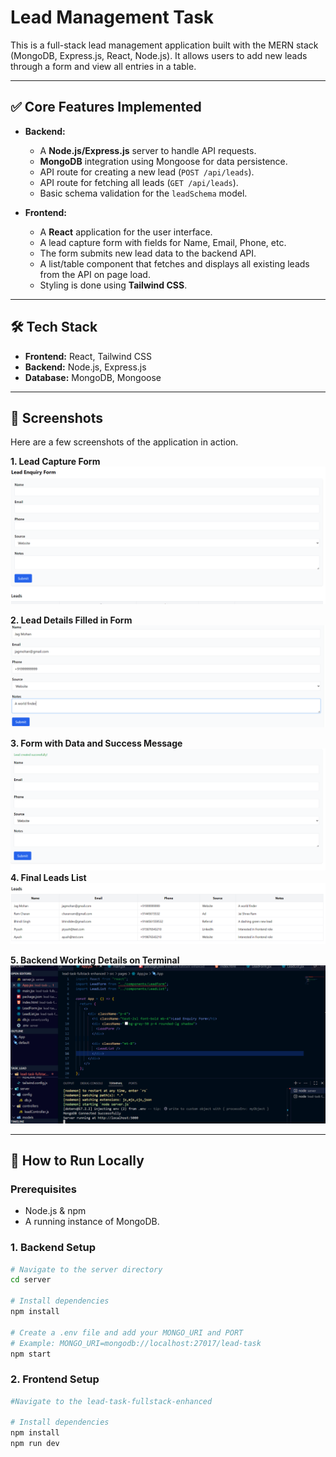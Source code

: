 # Lead Management Task

This is a full-stack lead management application built with the MERN stack (MongoDB, Express.js, React, Node.js). It allows users to add new leads through a form and view all entries in a table.

---

## ✅ Core Features Implemented


-   **Backend:**
    -   A **Node.js/Express.js** server to handle API requests.
    -   **MongoDB** integration using Mongoose for data persistence.
    -   API route for creating a new lead (`POST /api/leads`).
    -   API route for fetching all leads (`GET /api/leads`).
    -   Basic schema validation for the `leadSchema` model.

-   **Frontend:**
    -   A **React** application for the user interface.
    -   A lead capture form with fields for Name, Email, Phone, etc.
    -   The form submits new lead data to the backend API.
    -   A list/table component that fetches and displays all existing leads from the API on page load.
    -   Styling is done using **Tailwind CSS**.

---

## 🛠 Tech Stack

-   **Frontend:** React, Tailwind CSS
-   **Backend:** Node.js, Express.js
-   **Database:** MongoDB, Mongoose

---

## 📸 Screenshots

Here are a few screenshots of the application in action.

**1. Lead Capture Form**
![Lead Creation Success](https://github.com/ayushdwivedi12/Lead_Management_task_fullStack/blob/main/Screenshot%202025-09-05%20221141.png?raw=true)

**2. Lead Details Filled in Form**
![Leads Details Filled](https://github.com/ayushdwivedi12/Lead_Management_task_fullStack/blob/main/Screenshot%202025-09-05%20221349.png?raw=true)

**3. Form with Data and Success Message**
![Lead Creation Success](https://github.com/ayushdwivedi12/Lead_Management_task_fullStack/blob/main/Screenshot%202025-09-05%20221250.png?raw=true)
**4. Final Leads List**
![Leads List Table](https://github.com/ayushdwivedi12/Lead_Management_task_fullStack/blob/main/Screenshot%202025-09-05%20221413.png?raw=true)

**5. Backend Working Details on Terminal**
![Lead Backend Connection Working Terminal Server](https://github.com/ayushdwivedi12/Lead_Management_task_fullStack/blob/main/Screenshot%202025-09-05%20221446.png?raw=true)

---

## 🚀 How to Run Locally

### Prerequisites
- Node.js & npm 
- A running instance of MongoDB.


### 1. Backend Setup
```bash
# Navigate to the server directory
cd server

# Install dependencies
npm install

# Create a .env file and add your MONGO_URI and PORT
# Example: MONGO_URI=mongodb://localhost:27017/lead-task
npm start
```

### 2. Frontend Setup 
```bash
#Navigate to the lead-task-fullstack-enhanced

# Install dependencies
npm install
npm run dev
